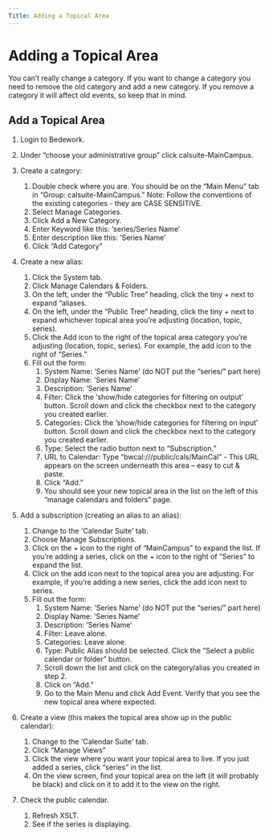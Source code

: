 ```yaml
---
Title: Adding a Topical Area
---
```


# Adding a Topical Area

You can’t really change a category. If you want to change a category you need to remove the old category and add a new category. If you remove a category it will affect old events, so keep that in mind.

## Add a Topical Area

1. Login to Bedework.
1. Under “choose your administrative group” click calsuite-MainCampus.
1. Create a category:
    1. Double check where you are. You should be on the “Main Menu” tab in “Group: calsuite-MainCampus.” Note: Follow the conventions of the existing categories - they are CASE SENSITIVE.
    1. Select Manage Categories.
    1. Click Add a New Category.
    1. Enter Keyword like this:  ‘series/Series Name’
    1. Enter description like this: ‘Series Name’
    1. Click “Add Category”

1. Create a new alias:
    1. Click the System tab.
    1. Click Manage Calendars & Folders.
    1. On the left, under the “Public Tree” heading, click the tiny + next to expand “aliases.
    1. On the left, under the “Public Tree” heading, click the tiny + next to expand whichever topical area you’re adjusting (location, topic, series).
    1. Click the Add icon to the right of the topical area category you’re adjusting (location, topic, series). For example, the add icon to the right of “Series.”
    1. Fill out the form:
       1. System Name: ‘Series Name’ (do NOT put the “series/” part here)
       1. Display Name: ‘Series Name’
       1. Description: ‘Series Name’
       1. Filter: Click the ‘show/hide categories for filtering on output’ button. Scroll down and click the checkbox next to the category you created earlier.
       1. Categories: Click the ‘show/hide categories for filtering on input’ button. Scroll down and click the checkbox next to the category you created earlier.
       1. Type: Select the radio button next to “Subscription.”
       1. URL to Calendar: Type “bwcal:///public/cals/MainCal” - This URL appears on the screen underneath this area – easy to cut & paste.
       1. Click “Add.”
       1. You should see your new topical area in the list on the left of this “manage calendars and folders” page.

1. Add a subscription (creating an alias to an alias):
    1. Change to the 'Calendar Suite' tab.
    1. Choose Manage Subscriptions.
    1. Click on the + icon to the right of “MainCampus” to expand the list. If you’re adding a series, click on the + icon to the right of “Series” to expand the list.
    1. Click on the add icon next to the topical area you are adjusting. For example, if you’re adding a new series, click the add icon next to series.
    1. Fill out the form:
       1. System Name: ‘Series Name’ (do NOT put the “series/” part here)
       1. Display Name: ‘Series Name’
       1. Description: ‘Series Name’
       1. Filter: Leave alone.
       1. Categories: Leave alone.
       1. Type: Public Alias should be selected. Click the “Select a public calendar or folder” button.
       1. Scroll down the list and click on the category/alias you created in step 2.
       1. Click on “Add.”
       1. Go to the Main Menu and click Add Event. Verify that you see the new topical area where expected.

1. Create a view (this makes the topical area show up in the public calendar):
    1. Change to the 'Calendar Suite' tab.
    1. Click “Manage Views”
    1. Click the view where you want your topical area to live. If you just added a series, click “series” in the list.
    1. On the view screen, find your topical area on the left (it will probably be black) and click on it to add it to the view on the right.

1. Check the public calendar.
    1. Refresh XSLT.
    1. See if the series is displaying.
